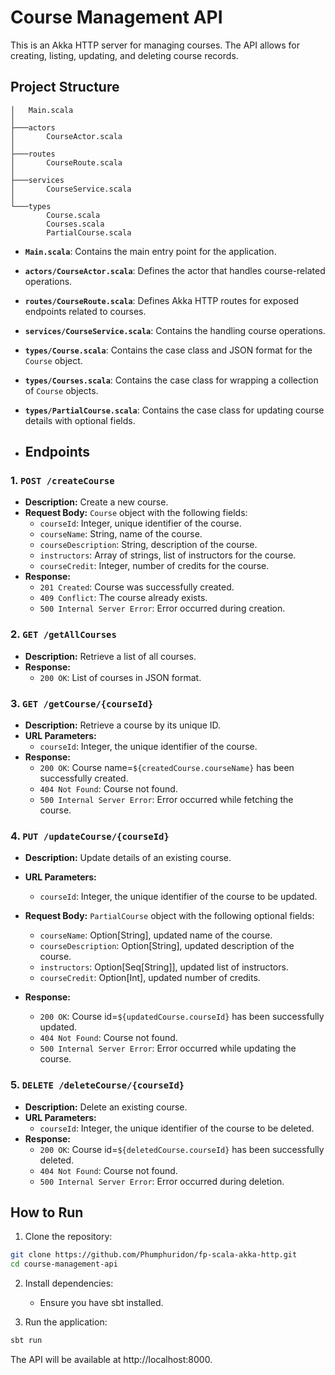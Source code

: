 # Course Management API

This is an Akka HTTP server for managing courses. The API allows for creating, listing, updating, and deleting course records.

## Project Structure
```
│   Main.scala
│
├───actors
│       CourseActor.scala
│
├───routes
│       CourseRoute.scala
│
├───services
│       CourseService.scala
│
└───types
        Course.scala
        Courses.scala
        PartialCourse.scala
```
- **`Main.scala`**: Contains the main entry point for the application.
- **`actors/CourseActor.scala`**: Defines the actor that handles course-related operations.
- **`routes/CourseRoute.scala`**: Defines Akka HTTP routes for exposed endpoints related to courses.
- **`services/CourseService.scala`**: Contains the handling course operations.
- **`types/Course.scala`**: Contains the case class and JSON format for the `Course` object.
- **`types/Courses.scala`**: Contains the case class for wrapping a collection of `Course` objects.
- **`types/PartialCourse.scala`**: Contains the case class for updating course details with optional fields.

- ## Endpoints

### 1. `POST /createCourse`
- **Description:** Create a new course.
- **Request Body:** `Course` object with the following fields:
    - `courseId`: Integer, unique identifier of the course.
    - `courseName`: String, name of the course.
    - `courseDescription`: String, description of the course.
    - `instructors`: Array of strings, list of instructors for the course.
    - `courseCredit`: Integer, number of credits for the course.
- **Response:**
    - `201 Created`: Course was successfully created.
    - `409 Conflict`: The course already exists.
    - `500 Internal Server Error`: Error occurred during creation.

### 2. `GET /getAllCourses`
- **Description:** Retrieve a list of all courses.
- **Response:**
    - `200 OK`: List of courses in JSON format.

### 3. `GET /getCourse/{courseId}`
- **Description:** Retrieve a course by its unique ID.
- **URL Parameters:**
    - `courseId`: Integer, the unique identifier of the course.
- **Response:**
    - `200 OK`: Course name=`${createdCourse.courseName}` has been successfully created.
    - `404 Not Found`: Course not found.
    - `500 Internal Server Error`: Error occurred while fetching the course.

### 4. `PUT /updateCourse/{courseId}`
- **Description:** Update details of an existing course.
- **URL Parameters:**
    - `courseId`: Integer, the unique identifier of the course to be updated.
- **Request Body:** `PartialCourse` object with the following optional fields:
    - `courseName`: Option[String], updated name of the course.
    - `courseDescription`: Option[String], updated description of the course.
    - `instructors`: Option[Seq[String]], updated list of instructors.
    - `courseCredit`: Option[Int], updated number of credits.
- **Response:**

    - `200 OK`: Course id=`${updatedCourse.courseId}` has been successfully updated.
    - `404 Not Found`: Course not found.
    - `500 Internal Server Error`: Error occurred while updating the course.

### 5. `DELETE /deleteCourse/{courseId}`
- **Description:** Delete an existing course.
- **URL Parameters:**
    - `courseId`: Integer, the unique identifier of the course to be deleted.
- **Response:**
    - `200 OK`: Course id=`${deletedCourse.courseId}` has been successfully deleted.
    - `404 Not Found`: Course not found.
    - `500 Internal Server Error`: Error occurred during deletion.

## How to Run
1. Clone the repository:

```bash
git clone https://github.com/Phumphuridon/fp-scala-akka-http.git
cd course-management-api
```
2. Install dependencies:
    * Ensure you have sbt installed.

3. Run the application:
```bash
sbt run
```
The API will be available at http://localhost:8000.
